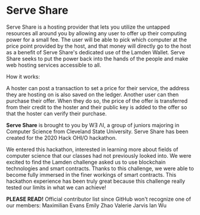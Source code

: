 # Serve Share

Serve Share is a hosting provider that lets you utilize the untapped resources all around you by allowing any user to offer up their computing power for a small fee. The user will be able to pick which computer at the price point provided by the host, and that money will directly go to the host as a benefit of Serve Share's dedicated use of the Lamden Wallet. Serve Share seeks to put the power back into the hands of the people and make web hosting services accessible to all.



How it works:

A hoster can post a transaction to set a price for their service, the address they are hosting on is also saved on the ledger. Another user can then purchase their offer. When they do so, the price of the offer is transferred from their credit to the hoster and their public key is added to the offer so that the hoster can verify their purchase.



**Serve Share** is brought to you by WƎ ΛI, a group of juniors majoring in Computer Science from Cleveland State University. Serve Share has been created for the 2020 Hack OHI/O hackathon.



We entered this hackathon, interested in learning more about fields of computer science that our classes had not previously looked into. We were excited to find the Lamden challenge asked us to use blockchain technologies and smart contracts. Thanks to this challenge, we were able to become fully immersed in the finer workings of smart contracts. This hackathon experience has been truly great because this challenge really tested our limits in what we can achieve!

**PLEASE READ!**
Official contributor list since GitHub won't recognize one of our members:
Maximilian Evans
Emily Zhao
Valerie Jarvis
Ian Wu
